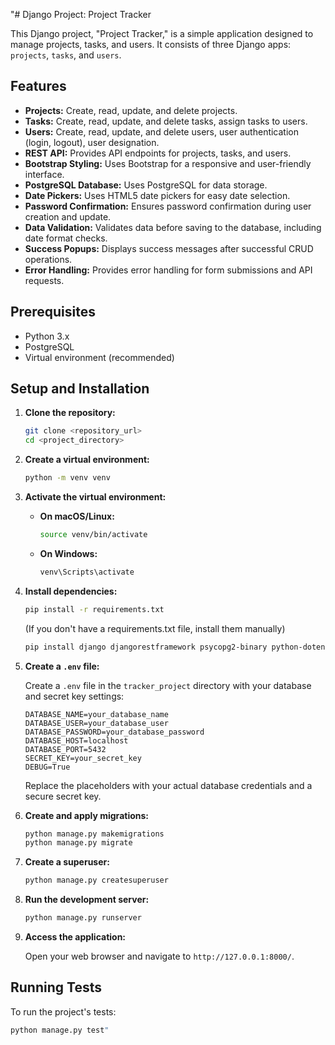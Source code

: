"# Django Project: Project Tracker

This Django project, "Project Tracker," is a simple application designed to manage projects, tasks, and users. It consists of three Django apps: `projects`, `tasks`, and `users`.

## Features

* **Projects:** Create, read, update, and delete projects.
* **Tasks:** Create, read, update, and delete tasks, assign tasks to users.
* **Users:** Create, read, update, and delete users, user authentication (login, logout), user designation.
* **REST API:** Provides API endpoints for projects, tasks, and users.
* **Bootstrap Styling:** Uses Bootstrap for a responsive and user-friendly interface.
* **PostgreSQL Database:** Uses PostgreSQL for data storage.
* **Date Pickers:** Uses HTML5 date pickers for easy date selection.
* **Password Confirmation:** Ensures password confirmation during user creation and update.
* **Data Validation:** Validates data before saving to the database, including date format checks.
* **Success Popups:** Displays success messages after successful CRUD operations.
* **Error Handling:** Provides error handling for form submissions and API requests.

## Prerequisites

* Python 3.x
* PostgreSQL
* Virtual environment (recommended)

## Setup and Installation

1.  **Clone the repository:**

    ```bash
    git clone <repository_url>
    cd <project_directory>
    ```

2.  **Create a virtual environment:**

    ```bash
    python -m venv venv
    ```

3.  **Activate the virtual environment:**

    * **On macOS/Linux:**

        ```bash
        source venv/bin/activate
        ```

    * **On Windows:**

        ```bash
        venv\Scripts\activate
        ```

4.  **Install dependencies:**

    ```bash
    pip install -r requirements.txt
    ```

    (If you don't have a requirements.txt file, install them manually)

    ```bash
    pip install django djangorestframework psycopg2-binary python-dotenv django-bootstrap5
    ```

5.  **Create a `.env` file:**

    Create a `.env` file in the `tracker_project` directory with your database and secret key settings:

    ```
    DATABASE_NAME=your_database_name
    DATABASE_USER=your_database_user
    DATABASE_PASSWORD=your_database_password
    DATABASE_HOST=localhost
    DATABASE_PORT=5432
    SECRET_KEY=your_secret_key
    DEBUG=True
    ```

    Replace the placeholders with your actual database credentials and a secure secret key.

6.  **Create and apply migrations:**

    ```bash
    python manage.py makemigrations
    python manage.py migrate
    ```

7.  **Create a superuser:**

    ```bash
    python manage.py createsuperuser
    ```

8.  **Run the development server:**

    ```bash
    python manage.py runserver
    ```

9.  **Access the application:**

    Open your web browser and navigate to `http://127.0.0.1:8000/`.

## Running Tests

To run the project's tests:

```bash
python manage.py test"